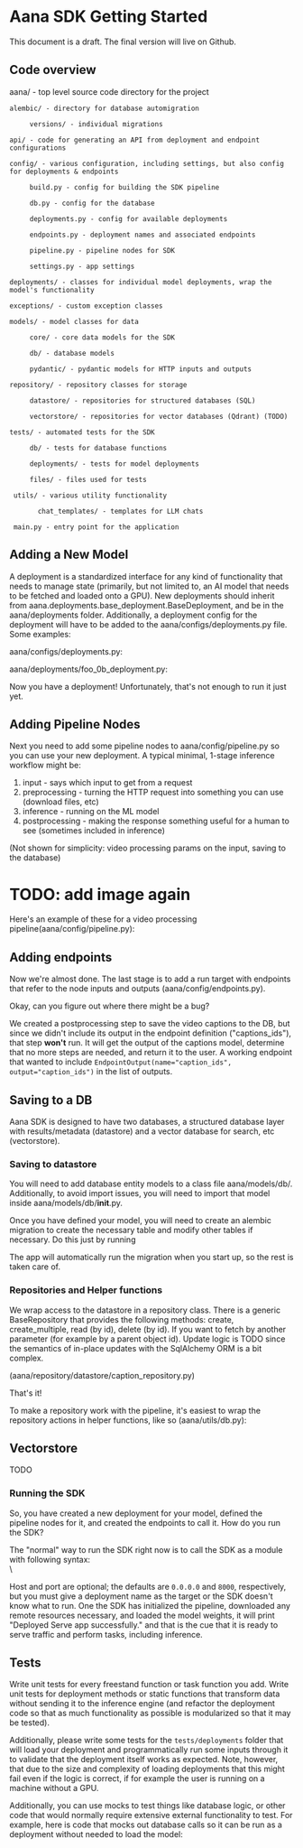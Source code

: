 # Aana SDK Getting Started

This document is a draft. The final version will live on Github.


## Code overview

aana/ - top level source code directory for the project

    alembic/ - directory for database automigration

         versions/ - individual migrations

    api/ - code for generating an API from deployment and endpoint configurations

    config/ - various configuration, including settings, but also config for deployments & endpoints

         build.py - config for building the SDK pipeline

         db.py - config for the database

         deployments.py - config for available deployments

         endpoints.py - deployment names and associated endpoints

         pipeline.py - pipeline nodes for SDK

         settings.py - app settings

    deployments/ - classes for individual model deployments, wrap the model's functionality

    exceptions/ - custom exception classes

    models/ - model classes for data

         core/ - core data models for the SDK

         db/ - database models 

         pydantic/ - pydantic models for HTTP inputs and outputs

    repository/ - repository classes for storage

         datastore/ - repositories for structured databases (SQL)

         vectorstore/ - repositories for vector databases (Qdrant) (TODO)

    tests/ - automated tests for the SDK

         db/ - tests for database functions

         deployments/ - tests for model deployments

         files/ - files used for tests

     utils/ - various utility functionality

           chat_templates/ - templates for LLM chats

     main.py - entry point for the application


## Adding a New Model

A deployment is a standardized interface for any kind of functionality that needs to manage state (primarily, but not limited to, an AI model that needs to be fetched and loaded onto a GPU). New deployments should inherit from aana.deployments.base_deployment.BaseDeployment, and be in the aana/deployments folder. Additionally, a deployment config for the deployment will have to be added to the aana/configs/deployments.py file. Some examples:

aana/configs/deployments.py:

aana/deployments/foo_0b_deployment.py:

Now you have a deployment! Unfortunately, that's not enough to run it just yet.


## Adding Pipeline Nodes

Next you need to add some pipeline nodes to aana/config/pipeline.py so you can use your new deployment. A typical minimal, 1-stage inference workflow might be:



1. input - says which input to get from a request
2. preprocessing - turning the HTTP request into something you can use (download files, etc)
3. inference - running on the ML model
4. postprocessing - making the response something useful for a human to see (sometimes included in inference)

(Not shown for simplicity: video processing params on the input, saving to the database)

# TODO: add image again

Here's an example of these for a video processing pipeline(aana/config/pipeline.py):


## Adding endpoints

Now we're almost done. The last stage is to add a run target with endpoints that refer to the node inputs and outputs (aana/config/endpoints.py).

Okay, can you figure out where there might be a bug?

We created a postprocessing step to save the video captions to the DB, but since we didn't include its output in the endpoint definition ("captions_ids"), that step **won't** run. It will get the output of the captions model, determine that no more steps are needed, and return it to the user. A working endpoint that wanted to include `EndpointOutput(name="caption_ids", output="caption_ids")` in the list of outputs.


## Saving to a DB

Aana SDK is designed to have two databases, a structured database layer with results/metadata (datastore) and a vector database for search, etc (vectorstore).


### Saving to datastore

You will need to add database entity models to a class file aana/models/db/. Additionally, to avoid import issues, you will need to import that model inside aana/models/db/__init__.py.

Once you have defined your model, you will need to create an alembic migration to create the necessary table and modify other tables if necessary. Do this just by running

The app will automatically run the migration when you start up, so the rest is taken care of.


### Repositories and Helper functions

We wrap access to the datastore in a repository class. There is a generic BaseRepository that provides the following methods: create, create_multiple, read (by id), delete (by id). If you want to fetch by another parameter (for example by a parent object id). Update logic is TODO since the semantics of in-place updates with the SqlAlchemy ORM is a bit complex.

(aana/repository/datastore/caption_repository.py)

That's it! 

To make a repository work with the pipeline, it's easiest to wrap the repository actions in helper functions, like so (aana/utils/db.py):


## Vectorstore

TODO


### Running the SDK

So, you have created a new deployment for your model, defined the pipeline nodes for it, and created the endpoints to call it. How do you run the SDK?

The "normal" way to run the SDK right now is to call the SDK as a module with following syntax: \
 \


Host and port are optional; the defaults are `0.0.0.0` and `8000`, respectively, but you must give a deployment name as the target or the SDK doesn't know what to run. One the SDK has initialized the pipeline, downloaded any remote resources necessary, and loaded the model weights, it will print "Deployed Serve app successfully." and that is the cue that it is ready to serve traffic and perform tasks, including inference.


## Tests

Write unit tests for every freestand function or task function you add. Write unit tests for deployment methods or static functions that transform data without sending it to the inference engine (and refactor the deployment code so that as much functionality as possible is modularized so that it may be tested). 

Additionally, please write some tests for the `tests/deployments` folder that will load your deployment and programmatically run some inputs through it to validate that the deployment itself works as expected. Note, however, that due to the size and complexity of loading deployments that this might fail even if the logic is correct, if for example the user is running on a machine without a GPU.

Additionally, you can use mocks to test things like database logic, or other code that would normally require extensive external functionality to test. For example, here is code that mocks out database calls so it can be run as a deployment without needed to load the model:
